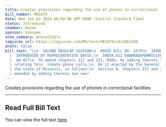 ```yaml
---
title: Creates provisions regarding the use of phones in correctional facilities
bill_number: HB1679
date: Wed Jan 03 2024 00:00:00 GMT-0600 (Central Standard Time)
status: Introduced
chamber: House
sponsor: Unknown
vote_summary: Unavailable
legiscan_url: https://legiscan.com/MO/text/HB1679/id/2861598
draft: false
bill_text: "|\n  SECOND REGULAR SESSION\n  HOUSE BILL NO. 1679\n  102ND GENERAL ASSEMBLY\n\
  \  INTRODUCED BY REPRESENTATIVE DAVIS.\n  3985H.01I DANARADEMANMILLER,ChiefClerk\n\
  \  AN ACT\n  To amend chapters 217 and 221, RSMo, by adding thereto two new sections\
  \ relating to\n  inmate phone calls.\n  Be it enacted by the General Assembly of\
  \ the state of Missouri, as follows:\n  Section A. Chapters 217 and 221, RSMo, are\
  \ amended by adding thereto two new"
---
```

Creates provisions regarding the use of phones in correctional facilities

---

## Read Full Bill Text

You can view the full text [here](https://legiscan.com/MO/text/HB1679/id/2861598).
